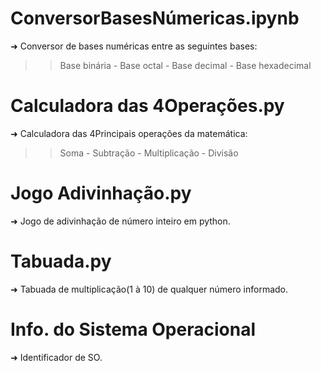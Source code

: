 # ConversorBasesNúmericas.ipynb
➜ Conversor de bases numéricas entre as seguintes bases:
>> Base binária -
>> Base octal -
>> Base decimal -
>> Base hexadecimal


# Calculadora das 4Operações.py
➜ Calculadora das 4Principais operações da matemática:
>> Soma -
>> Subtração -
>> Multiplicação -
>> Divisão


# Jogo Adivinhação.py
➜ Jogo de adivinhação de número inteiro em python.


# Tabuada.py
➜ Tabuada de multiplicação(1 à 10) de qualquer número informado.


# Info. do Sistema Operacional
➜ Identificador de SO.
